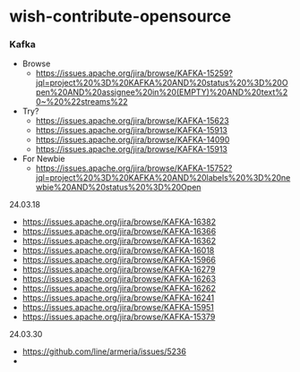 # wish-contribute-opensource



### Kafka
- Browse
  - https://issues.apache.org/jira/browse/KAFKA-15259?jql=project%20%3D%20KAFKA%20AND%20status%20%3D%20Open%20AND%20assignee%20in%20(EMPTY)%20AND%20text%20~%20%22streams%22
- Try? 
  - https://issues.apache.org/jira/browse/KAFKA-15623
  - https://issues.apache.org/jira/browse/KAFKA-15913
  - https://issues.apache.org/jira/browse/KAFKA-14090
  - https://issues.apache.org/jira/browse/KAFKA-15913
- For Newbie
  - https://issues.apache.org/jira/browse/KAFKA-15752?jql=project%20%3D%20KAFKA%20AND%20labels%20%3D%20newbie%20AND%20status%20%3D%20Open



24.03.18
- https://issues.apache.org/jira/browse/KAFKA-16382
- https://issues.apache.org/jira/browse/KAFKA-16366
- https://issues.apache.org/jira/browse/KAFKA-16362
- https://issues.apache.org/jira/browse/KAFKA-16018
- https://issues.apache.org/jira/browse/KAFKA-15966
- https://issues.apache.org/jira/browse/KAFKA-16279
- https://issues.apache.org/jira/browse/KAFKA-16263
- https://issues.apache.org/jira/browse/KAFKA-16262
- https://issues.apache.org/jira/browse/KAFKA-16241
- https://issues.apache.org/jira/browse/KAFKA-15951
- https://issues.apache.org/jira/browse/KAFKA-15379﻿



24.03.30
- https://github.com/line/armeria/issues/5236
- 
